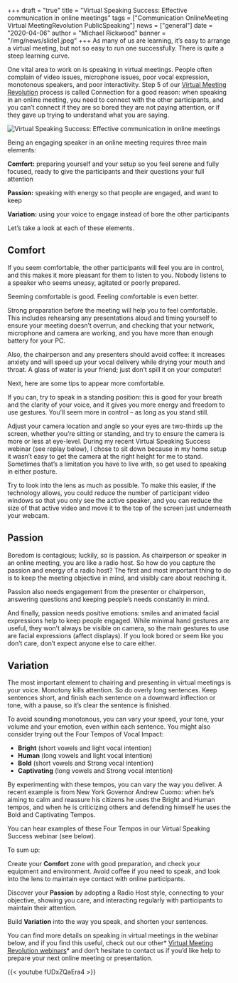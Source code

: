 +++
draft = "true"
title = "Virtual Speaking Success: Effective communication in online meetings"
tags = ["Communication OnlineMeeting Virtual MeetingRevolution PublicSpeaking"]
news = ["general"]
date = "2020-04-06"
author = "Michael Rickwood"
banner = "/img/news/slide1.jpeg"
+++
As many of us are learning, it’s easy to arrange a virtual meeting, but not so easy to run one successfully. There is quite a steep learning curve.

One vital area to work on is speaking in virtual meetings. People often complain of video issues, microphone issues, poor vocal expression, monotonous speakers, and poor interactivity. Step 5 of our [Virtual Meeting Revolution](https://www.ideasonstage.com/presentations-training/virtual-meetings-revolution/) process is called Connection for a good reason: when speaking in an online meeting, you need to connect with the other participants, and you can’t connect if they are so bored they are not paying attention, or if they gave up trying to understand what you are saying.

![](/img/news/slide1.jpeg "Virtual Speaking Success: Effective communication in online meetings")

Being an engaging speaker in an online meeting requires three main elements:

**Comfort:** preparing yourself and your setup so you feel serene and fully focused, ready to give the participants and their questions your full attention

**Passion:** speaking with energy so that people are engaged, and want to keep

**Variation:** using your voice to engage instead of bore the other participants

Let’s take a look at each of these elements.



## **Comfort**

If you seem comfortable, the other participants will feel you are in control, and this makes it more pleasant for them to listen to you. Nobody listens to a speaker who seems uneasy, agitated or poorly prepared.



Seeming comfortable is good. Feeling comfortable is even better.



Strong preparation before the meeting will help you to feel comfortable. This includes rehearsing any presentations aloud and timing yourself to ensure your meeting doesn’t overrun, and checking that your network, microphone and camera are working, and you have more than enough battery for your PC.



Also, the chairperson and any presenters should avoid coffee: it increases anxiety and will speed up your vocal delivery while drying your mouth and throat. A glass of water is your friend; just don’t spill it on your computer!



Next, here are some tips to appear more comfortable.



If you can, try to speak in a standing position: this is good for your breath and the clarity of your voice, and it gives you more energy and freedom to use gestures. You’ll seem more in control – as long as you stand still.



Adjust your camera location and angle so your eyes are two-thirds up the screen, whether you’re sitting or standing, and try to ensure the camera is more or less at eye-level. During my recent Virtual Speaking Success webinar (see replay below), I chose to sit down because in my home setup it wasn’t easy to get the camera at the right height for me to stand. Sometimes that’s a limitation you have to live with, so get used to speaking in either posture.



Try to look into the lens as much as possible. To make this easier, if the technology allows, you could reduce the number of participant video windows so that you only see the active speaker, and you can reduce the size of that active video and move it to the top of the screen just underneath your webcam.





## **Passion**

Boredom is contagious; luckily, so is passion. As chairperson or speaker in an online meeting, you are like a radio host. So how do you capture the passion and energy of a radio host? The first and most important thing to do is to keep the meeting objective in mind, and visibly care about reaching it.



Passion also needs engagement from the presenter or chairperson, answering questions and keeping people’s needs constantly in mind.



And finally, passion needs positive emotions: smiles and animated facial expressions help to keep people engaged. While minimal hand gestures are useful, they won’t always be visible on camera, so the main gestures to use are facial expressions (affect displays). If you look bored or seem like you don’t care, don’t expect anyone else to care either.





## **Variation**

The most important element to chairing and presenting in virtual meetings is your voice. Monotony kills attention. So do overly long sentences. Keep sentences short, and finish each sentence on a downward inflection or tone, with a pause, so it’s clear the sentence is finished.



To avoid sounding monotonous, you can vary your speed, your tone, your volume and your emotion, even within each sentence. You might also consider trying out the Four Tempos of Vocal Impact:



* **Bright** (short vowels and light vocal intention)
* **Human** (long vowels and light vocal intention)
* **Bold** (short vowels and Strong vocal intention)
* **Captivating** (long vowels and Strong vocal intention)



By experimenting with these tempos, you can vary the way you deliver. A recent example is from New York Governor Andrew Cuomo: when he’s aiming to calm and reassure his citizens he uses the Bright and Human tempos, and when he is criticizing others and defending himself he uses the Bold and Captivating Tempos.



You can hear examples of these Four Tempos in our Virtual Speaking Success webinar (see below).



To sum up:



Create your **Comfort** zone with good preparation, and check your equipment and environment. Avoid coffee if you need to speak, and look into the lens to maintain eye contact with online participants.

Discover your **Passion** by adopting a Radio Host style, connecting to your objective, showing you care, and interacting regularly with participants to maintain their attention.

Build **Variation** into the way you speak, and shorten your sentences.



You can find more details on speaking in virtual meetings in the webinar below, and if you find this useful, check out our other* [Virtual Meeting Revolution webinars](https://www.ideasonstage.com/presentations-training/webinars/)* and don’t hesitate to contact us if you’d like help to prepare your next online meeting or presentation.



{{< youtube fUDxZQaEra4 >}}